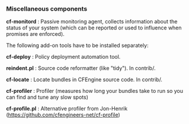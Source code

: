 
### Miscellaneous components

**cf-monitord**
:
Passive monitoring agent, collects information about the status of your system (which can be reported or used to influence when promises are enforced).

The following add-on tools have to be installed separately:


**cf-deploy**
: Policy deployment automation tool.

**reindent.pl**
: Source code reformatter (like "tidy").  In contrib/.

**cf-locate**
: Locate bundles in CFEngine source code.  In contrib/.

**cf-profiler**
: Profiler (measures how long your bundles take to run so you can find and tune any slow spots)

**cf-profile.pl**
: Alternative profiler from Jon-Henrik (https://github.com/cfengineers-net/cf-profile)
